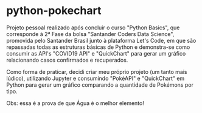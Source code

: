 # python-pokechart

Projeto pessoal realizado após concluir o curso "Python Basics", que corresponde à 2ª Fase da bolsa "Santander Coders Data Science", promovida pelo Santander Brasil junto à plataforma Let's Code, em que são repassadas todas as estruturas básicas de Python e demonstra-se como consumir as API's "COVID19 API" e "QuickChart" para gerar um gráfico relacionando casos confirmados e recuperados.

Como forma de praticar, decidi criar meu próprio projeto (um tanto mais lúdico), utilizando Jupyter e consumindo "PokéAPI" e "QuickChart" em Python para gerar um gráfico comparando a quantidade de Pokémons por tipo.

Obs: essa é a prova de que Água é o melhor elemento!
